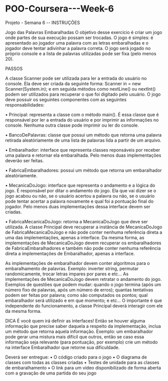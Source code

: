 # POO-Coursera---Week-6
Projeto - Semana 6
-- INSTRUÇÕES 

Jogo das Palavras Embaralhadas
O objetivo desse exercício é criar um jogo onde partes de sua execução possam ser trocadas.
O jogo é simples: é apresentado ao jogador uma palavra com as letras embaralhadas e o jogador deve
tentar adivinhar a palavra correta. O jogo será jogado no próprio console e a lista de palavras utilizadas
pode ser fixa (pelo menos 20).


PASSOS

A classe Scanner pode ser utilizada para ler a entrada do usuário no console.
Ela deve ser criada da seguinte forma: Scanner in = new Scanner(System.in); e
em seguida métodos como nextLine() ou nextInt() podem ser utilizados para
recuperar o que foi digitado pelo usuário.
O jogo deve possuir os seguintes componentes com as seguintes responsabilidades:

• Principal: representa a classe com o método main(). É essa classe que é responsável por ler
a entrada do usuário e por imprimir as informações no console. Nenhuma outra classe pode
imprimir ou ler do console.

• BancoDePalavras: classe que possui um método que retorna uma palavra retirada
aleatóriamente de uma lista de palavras lida a partir de um arquivo.

• Embaralhador: interface que representa classes reponsáveis por receber uma palavra e
retornar ela embaralhada. Pelo menos duas implementações deverão ser feitas.

• FabricaEmbaralhadores: possui um método que retorna um embaralhador
aleatóriamente.

• MecanicaDoJogo: interface que representa o andamento e a lógica do jogo. É responsável
por ditar o andamento do jogo. Ela que vai dizer se o jogo acabou ou não, se o usuário acertou a
palavra ou não, se o usuário pode tentar acertar a palavra novamente e qual foi a pontuação final
do jogador. Pelo menos duas implementações dessa interface devem ser criadas.

• FabricaMecanicaDoJogo: retorna a MecanicaDoJogo que deve ser utilizada.
A classe Principal deve recuperar a instância de MecanicaDoJogo de FabricaMecanicaDoJogo e não
pode conter nenhuma referência direta a uma das implementações, apenas a interface. Da mesma
forma, as implementações de MecanicaDoJogo devem recuperar os embaralhadores de
FabricaEmbaralhadores e também não pode conter nenhuma referência direta a implementações de
Embaralhador, apenas a interface.


As implementações de embaralhador devem conter algoritmos para o embaralhamento de palavras.
Exemplo: inverter string, permutar randomicamente, trocar letras impares por pares e etc...
As implementações de MecanicaDoJogo devem retratar o andamento do jogo. Exemplos de questões
que podem mudar: quando o jogo termina (após um número fixo de palavras, após um número de
erros); quantas tentativas podem ser feitas por palavra; como são computados os pontos; qual
embaralhador será utilizado e em que momento; e etc... O importante é que independente do
funcionamento, a classe Principal deverá interagir com ele da mesma forma. 


DICA
É você quem irá definir as interfaces! Então se houver alguma informação que
precise saber daquela a respeito da implementação, inclua um método que
retorna aquela informação. Exemplo: um embaralhador pode gerar uma mistura
mais difícil que outros, então se caso essa informação seja relevante (para
pontuação, por exemplo) crie um método na interface Embaralhador que
retorne sua dificuldade.


Deverá ser entregue:
• O código criado para o jogo
• O diagrama de classes com todas as classes criadas
• Testes de unidade para as classes de embaralhamento
• O link para um video disponibilizado de forma aberta com a gravação de uma partida do seu
jogo 
